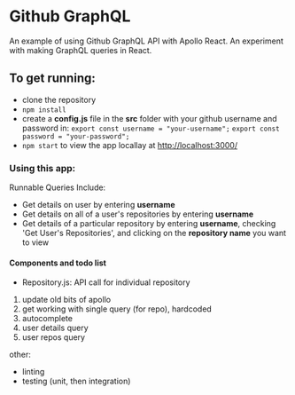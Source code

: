# Github GraphQL

An example of using Github GraphQL API with Apollo React. An experiment with making GraphQL queries in React.

## To get running:

- clone the repository
- `npm install`
- create a **config.js** file in the **src** folder with your github username and password in:
  `export const username = "your-username";`
  `export const password = "your-password";`
- `npm start` to view the app locallay at [http://localhost:3000/](http://localhost:3000/)

### Using this app:

Runnable Queries Include:

- Get details on user by entering **username**
- Get details on all of a user's repositories by entering **username**
- Get details of a particular repository by entering **username**, checking 'Get User's Repositories', and clicking on the **repository name** you want to view

#### Components and todo list

- Repository.js: API call for individual repository

1. update old bits of apollo
2. get working with single query (for repo), hardcoded
3. autocomplete
4. user details query
5. user repos query

other:

- linting
- testing (unit, then integration)
